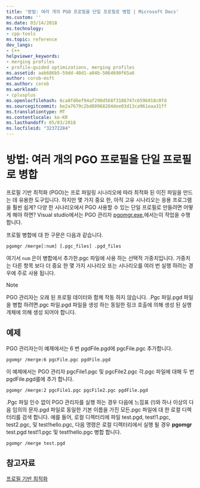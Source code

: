 ```yaml
---
title: '방법: 여러 개의 PGO 프로필을 단일 프로필로 병합 | Microsoft Docs'
ms.custom: ''
ms.date: 03/14/2018
ms.technology:
- cpp-tools
ms.topic: reference
dev_langs:
- C++
helpviewer_keywords:
- merging profiles
- profile-guided optimizations, merging profiles
ms.assetid: aab686b5-59dd-40d1-a04b-5064690f65a6
author: corob-msft
ms.author: corob
ms.workload:
- cplusplus
ms.openlocfilehash: 6ca8fd6ef94af290d568f3186747c659b918c0fd
ms.sourcegitcommit: be2a7679c2bd80968204dee03d13ca961eaa31ff
ms.translationtype: MT
ms.contentlocale: ko-KR
ms.lasthandoff: 05/03/2018
ms.locfileid: "32372284"
---
```

# <a name="how-to-merge-multiple-pgo-profiles-into-a-single-profile"></a>방법: 여러 개의 PGO 프로필을 단일 프로필로 병합

프로필 기반 최적화 (PGO)는 프로 파일링 시나리오에 따라 최적화 된 이진 파일을 만드는 데 유용한 도구입니다. 하지만 몇 가지 중요 한, 아직 고유 시나리오는 응용 프로그램을 훨씬 쉽게? 다양 한 시나리오에서 PGO 사용할 수 있는 단일 프로필로 만들려면 어떻게 해야 하면? Visual studio에서는 PGO 관리자 [pgomgr.exe](pgomgr.md),에서는이 작업을 수행 합니다.

프로필 병합에 대 한 구문은 다음과 같습니다.

`pgomgr /merge[:num] [.pgc_files] .pgd_files`

여기서 `num` 은이 병합에서 추가한.pgc 파일에 사용 하는 선택적 가중치입니다. 가중치는 다른 항목 보다 더 중요 한 몇 가지 시나리오 또는 시나리오를 여러 번 실행 하려는 경우에 주로 사용 됩니다.

> [!NOTE]
> PGO 관리자는 오래 된 프로필 데이터와 함께 작동 하지 않습니다. .Pgc 파일.pgd 파일을 병합 하려면.pgc 파일.pgd 파일을 생성 하는 동일한 링크 호출에 의해 생성 된 실행 개체에 의해 생성 되어야 합니다.

## <a name="examples"></a>예제

PGO 관리자는이 예제에서는 6 번 pgdFile.pgd에 pgcFile.pgc 추가합니다.

`pgomgr /merge:6 pgcFile.pgc pgdFile.pgd`

이 예제에서는 PGO 관리자 pgcFile1.pgc 및 pgcFile2.pgc 각.pgc 파일에 대해 두 번 pgdFile.pgd를에 추가 합니다.

`pgomgr /merge:2 pgcFile1.pgc pgcFile2.pgc pgdFile.pgd`

.Pgc 파일 인수 없이 PGO 관리자를 실행 하는 경우 다음에 느낌표 (!)와 하나 이상의 다음 임의의 문자.pgd 파일로 동일한 기본 이름을 가진 모든.pgc 파일에 대 한 로컬 디렉터리를 검색 합니다. 예를 들어, 로컬 디렉터리에 파일 test.pgd, test!1.pgc, test2.pgc, 및 test!hello.pgc, 다음 명령은 로컬 디렉터리에서 실행 될 경우 **pgomgr** test.pgd test!1.pgc 및 test!hello.pgc 병합 합니다.

`pgomgr /merge test.pgd`

## <a name="see-also"></a>참고자료

[프로필 기반 최적화](../../build/reference/profile-guided-optimizations.md)
